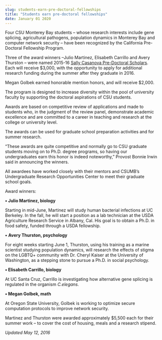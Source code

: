 ```yaml
---
slug: students-earn-pre-doctoral-fellowships
title: "Students earn pre-doctoral fellowships"
date: January 01 2020
---
```


 
<p>
  Four CSU Monterey Bay students – whose research interests include gene
  splicing, agricultural pathogens, population dynamics in Monterey Bay and
  computer network security – have been recognized by the California
  Pre-Doctoral Fellowship Program.
</p>
<p>
  Three of the award winners –Julio Martinez, Elisabeth Carrillo and Avery
  Thurston – were named 2015&#45;16
  <a href="https://www.calstate.edu/predoc/scholars/"
    >Sally Casanova Pre&#45;Doctoral Scholars</a
  >. Each will receive $3,000, with the opportunity to apply for additional
  research funding during the summer after they graduate in 2016.
</p>
<p>Megan Golbek earned honorable mention honors, and will receive $2,000.</p>
<p>
  The program is designed to increase diversity within the pool of university
  faculty by supporting the doctoral aspirations of CSU students.
</p>
<p>
  Awards are based on competitive review of applications and made to students
  who, in the judgment of the review panel, demonstrate academic excellence and
  are committed to a career in teaching and research at the college or
  university level.
</p>
<p>
  The awards can be used for graduate school preparation activities and for
  summer research.
</p>
<p>
  “These awards are quite competitive and normally go to CSU graduate students
  moving on to Ph.D. degree programs, so having our undergraduates earn this
  honor is indeed noteworthy,” Provost Bonnie Irwin said in announcing the
  winners.
</p>
<p>
  All awardees have worked closely with their mentors and CSUMB’s Undergraduate
  Research Opportunities Center to meet their graduate school goals.
</p>
<p>Award winners:</p>
<p><strong>• Julio Martinez, biology</strong></p>
<p>
  Starting in mid&#45;June, Martinez will study human bacterial infections at UC
  Berkeley. In the fall, he will start a position as a lab technician at the
  USDA Agriculture Research Service in Albany, Cal. His goal is to obtain a
  Ph.D. in food safety, funded through a USDA fellowship.
</p>
<p><strong>•</strong> <strong>Avery Thurston, psychology</strong></p>
<p>
  For eight weeks starting June 1, Thurston, using his training as a marine
  scientist studying population dynamics, will research the effects of stigma on
  the LGBTQ+ community with Dr. Cheryl Kaiser at the University of Washington,
  as a stepping stone to pursue a Ph.D. in social psychology.
</p>
<p><strong>• Elisabeth Carrillo, biology</strong></p>
<p>
  At UC Santa Cruz, Carrillo is investigating how alternative gene splicing is
  regulated in the organism <em>C.elegans.</em>
</p>
<p><strong>• Megan Golbek, math</strong></p>
<p>
  At Oregon State University, Golbek is working to optimize secure computation
  protocols to improve network security.
</p>
<p>
  Martinez and Thurston were awarded approximately $5,500 each for their summer
  work – to cover the cost of housing, meals and a research stipend.
</p>
<p><em>Updated May 12, 2016</em></p>
 
